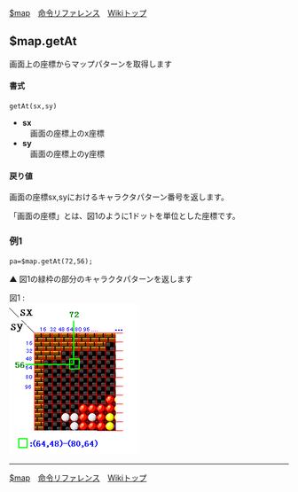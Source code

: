 
[$map](./rf-map)&emsp;[命令リファレンス](./reference)&emsp;[Wikiトップ](./)

<title>命令リファレンス - $map.getAt</title>

## $map.getAt

画面上の座標からマップパターンを取得します

#### 書式
```
getAt(sx,sy)
```

- **sx**  
&emsp;画面の座標上のx座標
- **sy**  
&emsp;画面の座標上のy座標

#### 戻り値
画面の座標sx,syにおけるキャラクタパターン番号を返します。  

「画面の座標」とは、図1のように1ドットを単位とした座標です。


### 例1

```
pa=$map.getAt(72,56);
```

▲ 図1の緑枠の部分のキャラクタパターンを返します


図1 :  
![map_getAt](./img/map-get-at.png)


***

[$map](./rf-map)&emsp;[命令リファレンス](./reference)&emsp;[Wikiトップ](./)

